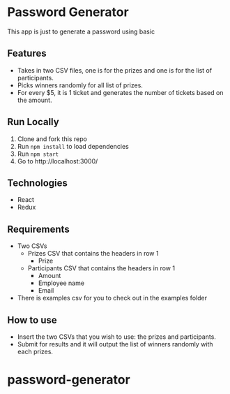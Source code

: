 # Password Generator

This app is just to generate a password using basic

## Features

- Takes in two CSV files, one is for the prizes and one is for the list of participants.
- Picks winners randomly for all list of prizes.
- For every $5, it is 1 ticket and generates the number of tickets based on the amount.

## Run Locally

1. Clone and fork this repo
2. Run `npm install` to load dependencies
3. Run `npm start`
4. Go to http://localhost:3000/

## Technologies

- React
- Redux

## Requirements

- Two CSVs
  - Prizes CSV that contains the headers in row 1
    - Prize
  - Participants CSV that contains the headers in row 1
    - Amount
    - Employee name
    - Email
- There is examples csv for you to check out in the examples folder

## How to use

- Insert the two CSVs that you wish to use: the prizes and participants.
- Submit for results and it will output the list of winners randomly with each prizes.
# password-generator
